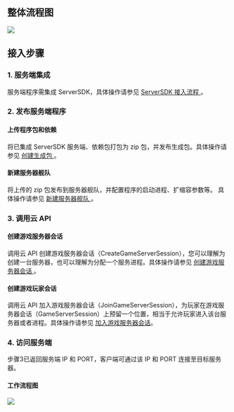 ## 整体流程图
![](https://main.qcloudimg.com/raw/2831914799a63fa8080a81089f993fa4.png)


## 接入步骤

### 1. 服务端集成 
服务端程序需集成 ServerSDK，具体操作请参见 [ServerSDK 接入流程 ](https://cloud.tencent.com/document/product/1165/42005)。


### 2. 发布服务端程序

#### 上传程序包和依赖 
将已集成 ServerSDK 服务端、依赖包打包为 zip 包，并发布生成包。具体操作请参见 [创建生成包 ](https://cloud.tencent.com/document/product/1165/41030) 。


#### 新建服务器舰队 
将上传的 zip 包发布到服务器舰队，并配置程序的启动进程、扩缩容参数等。 具体操作请参见 [新建服务器舰队 ](https://cloud.tencent.com/document/product/1165/41028)。   


### 3. 调用云 API

#### 创建游戏服务器会话 
调用云 API 创建游戏服务器会话（CreateGameServerSession），您可以理解为创建一台服务器，也可以理解为分配一个服务进程。具体操作请参见 [创建游戏服务器会话 ](https://cloud.tencent.com/document/product/1165/42067)。  
 

#### 创建游戏玩家会话
调用云 API 加入游戏服务器会话（JoinGameServerSession），为玩家在游戏服务器会话（GameServerSession）上预留一个位置，相当于允许玩家进入该台服务器或者进程。具体操作请参见 [加入游戏服务器会话](https://cloud.tencent.com/document/product/1165/42061)。




### 4. 访问服务端
步骤3已返回服务端 IP 和 PORT，客户端可通过该 IP 和 PORT 连接至目标服务器。



#### 工作流程图
![](https://main.qcloudimg.com/raw/4677867ff827d635c23039fd220bfbd4.svg)
